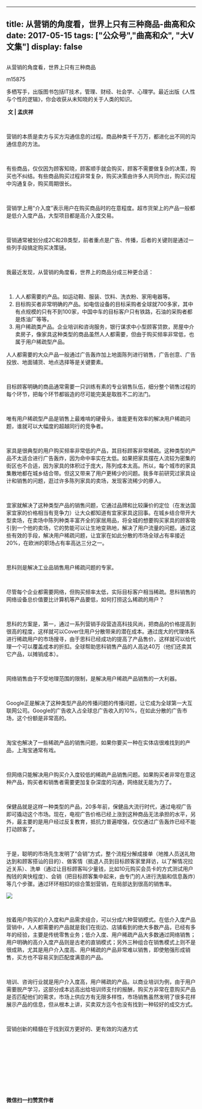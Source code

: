
---
title:   从营销的角度看，世界上只有三种商品-曲高和众
date: 2017-05-15
tags: ["公众号","曲高和众", "大V文集"]
display: false
---


## 



从营销的角度看，世界上只有三种商品




m15875




多栖写手，出版图书包括IT技术，管理、财经、社会学、心理学。最近出版《人性与个性的逻辑》，你会收获从未知晓的关于人类的知识。


&nbsp;**文 | 孟庆祥**

&nbsp;

营销的本质是卖方与买方沟通信息的过程。商品种类千千万万，都进化出不同的沟通信息的方法。

&nbsp;

有些商品，仅仅因为顾客知晓，顾客顺手就会购买，顾客不需要做复杂的决策，购买也不纠结。有些商品购买过程非常复杂，购买决策由许多人共同作出，购买过程中沟通复杂，购买周期很长。

&nbsp;

营销学上用“介入度”表示用户在购买商品时的在意程度。超市货架上的产品一般都是低介入度产品，大型项目都是高介入度交易。

&nbsp;

营销通常被划分成2C和2B类型，前者重点是广告、传播，后者的关键则是通过一些列手段搞定购买决策链。

&nbsp;

我最近发现，从营销的角度看，世界上的商品分成三种更合适：

&nbsp;
1. 人人都需要的产品。如运动鞋、服装、饮料、洗衣粉、家用电器等。
&nbsp;
1. 目标购买者非常明确的产品。如电信设备的目标采购者全球就700多家，其中有点规模的只有不到100家，中国中车的目标客户只有铁路，石油的采购者都是炼油厂等等。
&nbsp;
1. 用户稀疏类产品。企业培训和咨询服务，银行谋求中小型顾客贷款，房屋中介卖房子，像家具这种类型的商品虽然人人都需要，但由于购买频率非常低，也属于用户稀疏型产品。
&nbsp;

人人都需要的大众产品一般通过广告轰炸加上地面陈列进行销售，广告创意、广告投放、地面铺货、地点选择等是关键要素。

&nbsp;

目标顾客明确的商品通常需要一只训练有素的专业销售队伍，细分整个销售过程的每个环节，把每个环节都锻造的尽可能完美是取胜不二的法门。

&nbsp;

唯有用户稀疏型产品是销售上最难啃的硬骨头，谁能更有效率的解决用户稀疏问题，谁就可以大幅度的超越同行的竞争者。

&nbsp;

家具是很典型的用户购买频率非常低的产品，其目标顾客非常稀疏。这种类型的产品不太适合进行广告轰炸，因为命中率实在太低。如果把家具摆在人流较为密集的街区也不合适，因为家具的体积过于庞大，陈列成本太高。所以，每个城市的家具集散地都在城乡结合带。但这又带来了用户更稀少的问题。我多年前研究过家具设计和销售的问题，逛过许多陈列家具的卖场，发现客流稀少的瘆人。

&nbsp;

宜家就解决了这种类型产品的销售问题，它通过品牌和比较廉价的定位（在发达国家宜家的价格相当有竞争力）让大众都知道有宜家家具这回事。在城乡结合带开大型卖场，在卖场中陈列种类丰富齐全的家居用品，将全城的想要购买家具的顾客吸引到一个他的卖场，它的势能可以让生地变熟地，解决了用户流量的问题。通过这些有效的手段，解决用户稀疏问题，让宜家在如此分散的市场全球占有率接近20%，在欧洲的职场占有率高达三分之一。

&nbsp;

思科则是解决工业品销售用户稀疏问题的专家。

&nbsp;

尽管每个企业都需要网络，但购买频率太低，实际目标客户相当稀疏。思科销售的网络设备总价值要比计算机等产品要低，如何打捞这么稀疏的用户？

&nbsp;

思科的方案是，第一，通过一系列营销手段营造高科技风尚，把商品的价格提高到很高的程度，这样就可以Cover住用户分散带来的潜在成本。通过庞大的代理体系进行稀疏用户的市场搜寻，由于思科已经成功的提高了产品售价，这样就可以给代理一个可以覆盖成本的折扣。全球帮助思科销售产品的人高达40万（他们还卖其它产品，以摊销成本）。

&nbsp;

网络销售由于不受地理范围的限制，是解决用户稀疏产品销售的一大利器。

&nbsp;

Google正是解决了这种类型产品的传播问题的传播问题，让它成为全球第一大互联网公司。Google的广告收入占全球总广告收入的10%，在如此分散的广告市场，这个份额是非常高的。

&nbsp;

淘宝也解决了一些稀疏产品的销售问题，如果你要买一种在实体店很难找到的产品，上淘宝通常有戏。

&nbsp;

但网络只能解决用户购买介入度较低的稀疏产品销售问题。如果购买者非常在意这种产品，购买者和销售者需要更加复杂深度的沟通，网络就无能为力了。

&nbsp;

保健品就是这样一种类型的产品，20多年前，保健品大流行时代，通过电视广告即可撬动这个市场。现在，电视广告价格已经上涨到这种商品无法承担的水平，另外，最主要的是用户经过反复教育，抵抗力普遍增强，仅仅通过广告轰炸已经不能打动顾客了。

&nbsp;

于是，聪明的市场先生发明了“会销”方式，整个流程分解成接单（地推人员送礼物达到和顾客搭讪的目的）、做客情（抵退人员到目标顾客家里拜访，以了解情况拉近关系）、洗单（通过让目标顾客叫少量钱，比如10元购买会员卡的方式测试用户掏钱的爽快程度）、会销（把目标顾客集中起来，由专门的人进行洗脑和信息轰炸）等几个步骤。通过环环相扣的综合策划营销，在局部达到很高的销售率。





<img data-s="300,640" data-type="jpeg" src="http://mmbiz.qpic.cn/mmbiz_jpg/fxGMiaL5Zj1hz0EpYVfia7HTQjWQZv8pibriajVMgBzJKMMeBZ0YaqC1FbPpxZIBwFRwPibwLendwMRn4dPpZavz3sw/0?wx_fmt=jpeg" data-ratio="0.75" data-w="960"/>



&nbsp;

按着用户购买的介入度和产品需求组合，可以分成六种营销模式。在低介入度产品营销中，人人都需要的产品就是我们在街边、店铺看到的绝大多数产品，已经有多年的经验，主要是传统零售业务；低介入度、用户稀疏产品大多数通过网络销售；用户明确的高介入度产品则是古老的直销模式；另外三种组合在销售模式上则不是很成熟，尤其是用户介入度高、用户稀疏的产品非常难以销售，即使勉强形成销售，买方也不容易买到匹配度满意的产品。

&nbsp;

培训、咨询行业就是用户介入度高，用户稀疏的产品。以商业培训为例，由于用户需要脱产学习，这部分成本远高出给培训师支付的报酬，购买方非常在意购买产品是否匹配他们的需求，市场上供应方有无限多样性，市场销售虽然发明了很多花样展示产品的信息，但从根本上讲，买卖双方迄今也没有找到一种较好的成交方式。

&nbsp;

营销创新的精髓在于找到双方更好的、更有效的沟通方式

&nbsp;

&nbsp;

&nbsp;

&nbsp;

&nbsp;




**微信扫一扫赞赏作者**















